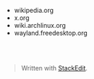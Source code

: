 ﻿- wikipedia.org
- x.org
- wiki.archlinux.org
- wayland.freedesktop.org

<br><br>

> Written with [StackEdit](https://stackedit.io/).
